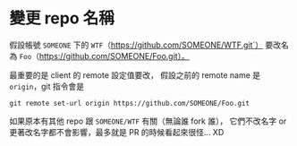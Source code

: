 變更 repo 名稱
==============

假設帳號 `SOMEONE` 下的 `WTF`（https://github.com/SOMEONE/WTF.git`）
要改名為 `Foo`（https://github.com/SOMEONE/Foo.git）。

最重要的是 client 的 remote 設定值要改，
假設之前的 remote name 是 `origin`，git 指令會是

	git remote set-url origin https://github.com/SOMEONE/Foo.git


如果原本有其他 repo 跟 `SOMEONE/WTF` 有關（無論誰 fork 誰），
它們不改名字 or 更著改名字都不會影響，最多就是 PR 的時候看起來很怪... XD

